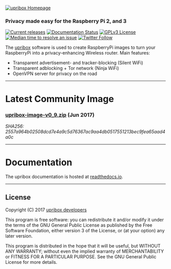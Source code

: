 [![upribox Homepage](https://upribox.org/wp-content/uploads/2017/08/upribox-2_logo_light.png)](https://upribox.org/)

### Privacy made easy for the Raspberry Pi 2, and 3

[![Current releases](https://img.shields.io/badge/release-v0.9-brightgreen.svg)](https://github.com/usableprivacy/upribox/releases) [![Documentation Status](https://img.shields.io/badge/docs-latest-blue.svg)](http://upribox.readthedocs.io/en/latest/) [![GPLv3 License](https://img.shields.io/badge/license-GPLv3-yellow.svg)](https://github.com/usableprivacy/upribox/blob/master/LICENSE) [![Median time to resolve an issue](http://isitmaintained.com/badge/resolution/usableprivacy/upribox.svg)](http://isitmaintained.com/project/usableprivacy/upribox) [![Twitter Follow](https://img.shields.io/twitter/follow/usableprivacy.svg?style=social&label=Follow)](https://twitter.com/usableprivacy)


The [upribox](https://upribox.org) software is used to create RaspberryPi images to turn your RaspberryPi into a privacy-enhancing Wireless router. Main features:
* Transparent advertisement- and tracker-blocking (Silent WiFi)
* Transparent adblocking + Tor network (Ninja WiFi)
* OpenVPN server for privacy on the road

---

# Latest Community Image

### [upribox-image-v0_9.zip](https://github.com/usableprivacy/upribox/releases/download/v0.9/upribox-image-v0_9.zip) (Jun 2017)
*SHA256: 2557a964b02508dcd7e4a9c5d76367ac9aa4db0517551213bec9fea65aad4a0c*

---

# Documentation

The upribox documentation is hosted at [readthedocs.io](http://upribox.readthedocs.io/en/latest/).

---

## License
Copyright (C) 2017 [upribox developers](https://upribox.org/about)

This program is free software: you can redistribute it and/or modify it under the terms of the GNU General Public License as published by the Free Software Foundation, either version 3 of the License, or (at your option) any later version.

This program is distributed in the hope that it will be useful,
but WITHOUT ANY WARRANTY; without even the implied warranty of
MERCHANTABILITY or FITNESS FOR A PARTICULAR PURPOSE.  See the
GNU General Public License for more details.
